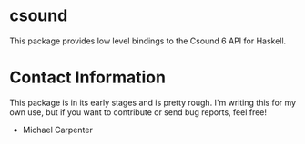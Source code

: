 # csound

This package provides low level bindings to the Csound 6 API for Haskell.

# Contact Information

This package is in its early stages and is pretty rough. I'm writing this for my own use, but if you want to contribute or send bug reports, feel free!

- Michael Carpenter
